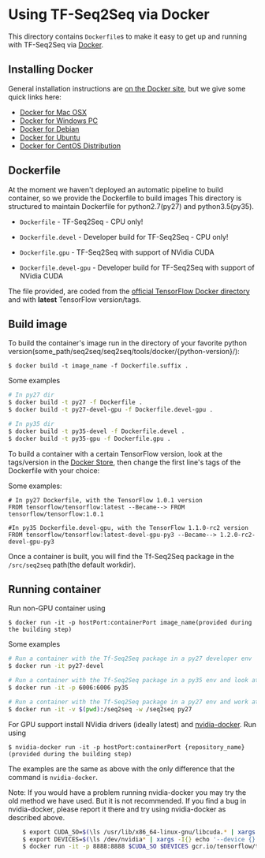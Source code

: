 # Using TF-Seq2Seq via Docker

This directory contains `Dockerfile`s to make it easy to get up and running with
TF-Seq2Seq via [Docker](https://www.docker.com/).


## Installing Docker

General installation instructions are
[on the Docker site](https://docs.docker.com/), but we give some
quick links here:

* [Docker for Mac OSX](https://www.docker.com/docker-mac)
* [Docker for Windows PC](https://www.docker.com/docker-windows)
* [Docker for Debian](https://www.docker.com/docker-debian)
* [Docker for Ubuntu](https://www.docker.com/docker-ubuntu)
* [Docker for CentOS Distribution](https://www.docker.com/docker-centos-distribution)


## Dockerfile

At the moment we haven't deployed an automatic pipeline to build container, so we provide the Dockerfile to build images
This directory is structured to maintain Dockerfile for python2.7(py27) and python3.5(py35).

* `Dockerfile` - TF-Seq2Seq - CPU only!

* `Dockerfile.devel` - Developer build for TF-Seq2Seq - CPU only!

* `Dockerfile.gpu` - TF-Seq2Seq with support of NVidia CUDA

* `Dockerfile.devel-gpu` - Developer build for TF-Seq2Seq with support of NVidia CUDA

The file provided, are coded from the [official TensorFlow Docker directory](https://github.com/tensorflow/tensorflow/blob/master/tensorflow/tools/docker/README.md) and with **latest** TensorFlow version/tags.


## Build image

To build the container's image run in the directory of your favorite python version(some_path/seq2seq/seq2seq/tools/docker/{python-version}/):

	$ docker build -t image_name -f Dockerfile.suffix .


Some examples
```bash
# In py27 dir
$ docker build -t py27 -f Dockerfile .
$ docker build -t py27-devel-gpu -f Dockerfile.devel-gpu .

# In py35 dir
$ docker build -t py35-devel -f Dockerfile.devel .
$ docker build -t py35-gpu -f Dockerfile.gpu .
```

To build a container with a certain TensorFlow version, look at the tags/version in the [Docker Store](https://store.docker.com/community/images/tensorflow/tensorflow/tags), then change the first line's tags of the Dockerfile with your choice:

Some examples:
```
# In py27 Dockerfile, with the TensorFlow 1.0.1 version
FROM tensorflow/tensorflow:latest --Became--> FROM tensorflow/tensorflow:1.0.1

#In py35 Dockerfile.devel-gpu, with the TensorFlow 1.1.0-rc2 version
FROM tensorflow/tensorflow:latest-devel-gpu-py3 --Became-->	1.2.0-rc2-devel-gpu-py3
```

Once a container is built, you will find the Tf-Seq2Seq package in the `/src/seq2seq` path(the default workdir).

## Running container

Run non-GPU container using

    $ docker run -it -p hostPort:containerPort image_name(provided during the building step)

Some examples
```bash
# Run a container with the Tf-Seq2Seq package in a py27 developer env
$ docker run -it py27-devel

# Run a container with the Tf-Seq2Seq package in a py35 env and look at the result with TensorBoard
$ docker run -it -p 6006:6006 py35

# Run a container with the Tf-Seq2Seq package in a py27 env and work at a Tf-seq2seq package cloned in the Host through the container
$ docker run -it -v $(pwd):/seq2seq -w /seq2seq py27
```

For GPU support install NVidia drivers (ideally latest) and
[nvidia-docker](https://github.com/NVIDIA/nvidia-docker). Run using

    $ nvidia-docker run -it -p hostPort:containerPort {repository_name}(provided during the building step)

The examples are the same as above with the only difference that the command is `nvidia-docker`.

Note: If you would have a problem running nvidia-docker you may try the old method
we have used. But it is not recommended. If you find a bug in nvidia-docker, please report
it there and try using nvidia-docker as described above.

```bash
    $ export CUDA_SO=$(\ls /usr/lib/x86_64-linux-gnu/libcuda.* | xargs -I{} echo '-v {}:{}')
    $ export DEVICES=$(\ls /dev/nvidia* | xargs -I{} echo '--device {}:{}')
    $ docker run -it -p 8888:8888 $CUDA_SO $DEVICES gcr.io/tensorflow/tensorflow:latest-gpu
```
